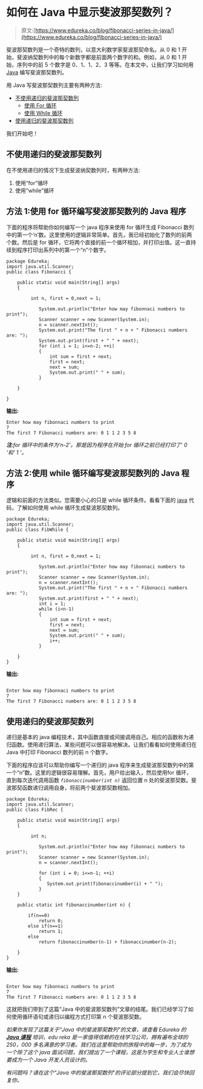 # 如何在 Java 中显示斐波那契数列？

> 原文:[https://www.edureka.co/blog/fibonacci-series-in-java/](https://www.edureka.co/blog/fibonacci-series-in-java/)

斐波那契数列是一个奇特的数列，以意大利数学家斐波那契命名。从 0 和 1 开始，斐波纳契数列中的每个新数字都是前面两个数字的和。例如，从 0 和 1 开始，序列中的前 5 个数字是 0、1、1、2、3 等等。在本文中，让我们学习如何用 [Java](https://www.edureka.co/blog/java-tutorial/) 编写斐波那契数列。

用 Java 写斐波那契数列主要有两种方法:

*   [不使用递归的斐波那契数列](#Fibonacci)
    *   [使用 For 循环](#FibonacciWithFor)
    *   [使用 While 循环](#FibonacciWithWhile)
*   [使用递归的斐波那契数列](#FibonacciWithRecursion)

我们开始吧！

## **不使用递归的斐波那契数列**

在不使用递归的情况下生成斐波纳契数列时，有两种方法:

1.  使用“for”循环
2.  使用“while”循环

## **方法 1:使用 for 循环编写斐波那契数列的 Java 程序**

下面的程序将帮助你如何编写一个 java 程序来使用 for 循环生成 Fibonacci 数列中的第一个‘n’数。这里使用的逻辑非常简单。首先，我已经初始化了数列的前两个数。然后是 for 循环，它将两个直接的前一个循环相加，并打印出值。这一直持续到程序打印出系列中的第一个“n”个数字。

```
package Edureka;
import java.util.Scanner;
public class Fibonacci {

	public static void main(String[] args) 
	{

		 int n, first = 0,next = 1;

		    System.out.println("Enter how may fibonnaci numbers to print");
	        Scanner scanner = new Scanner(System.in);
	        n = scanner.nextInt();
	        System.out.print("The first " + n + " Fibonacci numbers are: ");
	        System.out.print(first + " " + next);
	        for (int i = 1; i<=n-2; ++i)
	        {
	            int sum = first + next;
	            first = next;
	            next = sum;
	            System.out.print(" " + sum);
	        }

	}

}
```

**输出:**

```
Enter how may fibonnaci numbers to print
7
The first 7 Fibonacci numbers are: 0 1 1 2 3 5 8

```

***注**:for 循环中的条件为‘n-2’。那是因为程序在开始 for 循环之前已经打印了' 0 '和' 1 '。*

## **方法 2:使用 while 循环编写斐波那契数列的 Java 程序**

逻辑和前面的方法类似。您需要小心的只是 while 循环条件。看看下面的 [java](https://www.edureka.co/blog/what-is-java/) 代码，了解如何使用 while 循环生成斐波那契数列。

```
package Edureka;
import java.util.Scanner;
public class FibWhile {

	public static void main(String[] args) 
	{

		 int n, first = 0,next = 1;

		    System.out.println("Enter how may fibonnaci numbers to print");
	        Scanner scanner = new Scanner(System.in);
	        n = scanner.nextInt();
	        System.out.print("The first " + n + " Fibonacci numbers are: ");
	        System.out.print(first + " " + next);
	        int i = 1;
	        while (i<n-1)
	        {
	            int sum = first + next;
	            first = next;
	            next = sum;
	            System.out.print(" " + sum);
	            i++;
	        }

	}
}
```

**输出:**

```

Enter how may fibonnaci numbers to print 
7 
The first 7 Fibonacci numbers are: 0 1 1 2 3 5 8 

```

## **使用递归的斐波那契数列**

递归是基本的 java 编程技术，其中函数直接或间接调用自己。相应的函数称为递归函数。使用递归算法，某些问题可以很容易地解决。让我们看看如何使用递归在 Java 中打印 Fibonacci 数列的前 n 个数字。

下面的程序应该可以帮助你编写一个递归的 java 程序来生成斐波那契数列中的第一个“n”数。这里的逻辑很容易理解。首先，用户给出输入，然后使用for 循环，直到每次迭代调用函数 *`fibonaccinumber(int n)`* 返回位置 n 处的斐波那契数。斐波那契函数递归调用自身，将前两个斐波那契数相加。

```
package Edureka;
import java.util.Scanner;
public class FibRec {

	public static void main(String[] args) 
	{

		 int n;

		    System.out.println("Enter how may fibonnaci numbers to print");
	        Scanner scanner = new Scanner(System.in);
	        n = scanner.nextInt();

	        for (int i = 0; i<=n-1; ++i)
	        {
	           System.out.print(fibonaccinumber(i) + " ");
	        }
	}

	public static int fibonaccinumber(int n) {

		if(n==0)
			return 0;
		else if(n==1)
			return 1;
		else
			return fibonaccinumber(n-1) + fibonaccinumber(n-2);

	} 
}
```

**输出:**

```

Enter how may fibonnaci numbers to print 
7 
The first 7 Fibonacci numbers are: 0 1 1 2 3 5 8 

```

这就把我们带到了这篇“Java 中的斐波那契数列”文章的结尾。我们已经学习了如何使用循环语句或递归以编程方式打印第 n 个斐波那契数。

*如果你发现了这篇关于“Java 中的斐波那契数列”的文章，请查看 Edureka 的 [**Java 课程**](https://www.edureka.co/java-j2ee-training-course) 培训，edu reka 是一家值得信赖的在线学习公司，拥有遍布全球的 250，000 多名满意的学习者。我们在这里帮助你的旅程中的每一步，为了成为一个除了这个 java 面试问题，我们提出了一个课程，这是为学生和专业人士谁想要成为一个 Java 开发人员设计的。*

*有问题吗？请在这个“Java 中的斐波那契数列*”*的评论部分提到它，我们会尽快回复你。*